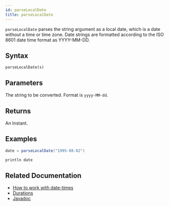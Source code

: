 ```yaml
---
id: parseLocalDate
title: parseLocalDate
---
```


`parseLocalDate` parses the string argument as a local date, which is a date without a time or time zone.
Date strings are formatted according to the ISO 8601 date time format as YYYY-MM-DD.

## Syntax

```
parseLocalDate(s)
```

## Parameters

<ParamTable>
<Param name="s" type="string">

The string to be converted. Format is `yyyy-MM-dd`.

</Param>
</ParamTable>

## Returns

An Instant.

## Examples

```groovy order=null
date = parseLocalDate("1995-08-02")

println date
```

## Related Documentation

- [How to work with date-times](../../../how-to-guides/work-with-date-time.md)
- [Durations](../../query-language/types/durations.md)
- [Javadoc](<https://deephaven.io/core/javadoc/io/deephaven/time/DateTimeUtils.html#parseLocalDate(java.lang.String)>)
